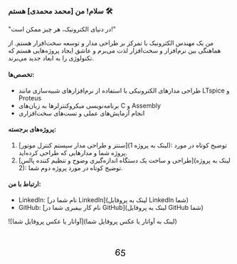 ### سلام! من [محمد محمدی] هستم 🛠️

"در دنیای الکترونیک، هر چیز ممکن است!"

من یک مهندس الکترونیک با تمرکز بر طراحی مدار و توسعه سخت‌افزار هستم. از هماهنگی بین نرم‌افزار و سخت‌افزار لذت می‌برم و عاشق ایجاد پروژه‌هایی هستم که تکنولوژی را به ابعاد جدید می‌برند.

#### تخصص‌ها:

- طراحی مدارهای الکترونیکی با استفاده از نرم‌افزارهای شبیه‌سازی مانند LTspice و Proteus
- برنامه‌نویسی میکروکنترلرها به زبان‌های C و Assembly
- انجام آزمایش‌های عملی و تست‌های سخت‌افزاری

#### پروژه‌های برجسته:

1. [سنتز و طراحی مدار سیستم کنترل موتور](لینک به پروژه 1): توضیح کوتاه در مورد پروژه شما و مدارهایی که طراحی کرده‌اید.
2. [طراحی و ساخت یک دستگاه اندازه‌گیری وضوح و تنظیم کننده پالس](لینک به پروژه 2): توضیح کوتاه در مورد پروژه دوم شما.

#### ارتباط با من:

- LinkedIn: [نام شما در LinkedIn](لینک به پروفایل LinkedIn شما)
- GitHub: [نام کار بیفبری شما در GitHub](لینک به پروفایل GitHub شما)

![آواتار یا عکس پروفایل شما](لینک به آواتار یا عکس پروفایل شما)




<div style="text-align:center">
  <svg width="100" height="100" viewBox="0 0 100 100">
    <text x="50" y="50" font-size="20" text-anchor="middle" alignment-baseline="middle">
      <animateTransform
        attributeName="transform"
        attributeType="XML"
        type="rotate"
        from="0 50 50"
        to="360 50 50"
        dur="5s"
        repeatCount="indefinite"
      />
      65
    </text>
  </svg>
</div>
